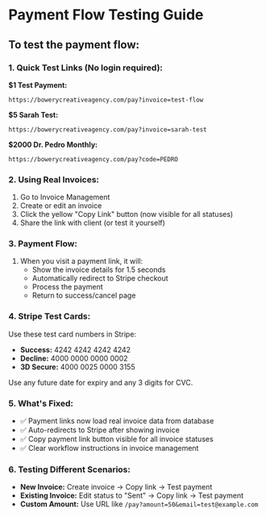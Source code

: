 # Payment Flow Testing Guide

## To test the payment flow:

### 1. Quick Test Links (No login required):

**$1 Test Payment:**
```
https://bowerycreativeagency.com/pay?invoice=test-flow
```

**$5 Sarah Test:**
```
https://bowerycreativeagency.com/pay?invoice=sarah-test
```

**$2000 Dr. Pedro Monthly:**
```
https://bowerycreativeagency.com/pay?code=PEDRO
```

### 2. Using Real Invoices:

1. Go to Invoice Management
2. Create or edit an invoice
3. Click the yellow "Copy Link" button (now visible for all statuses)
4. Share the link with client (or test it yourself)

### 3. Payment Flow:

1. When you visit a payment link, it will:
   - Show the invoice details for 1.5 seconds
   - Automatically redirect to Stripe checkout
   - Process the payment
   - Return to success/cancel page

### 4. Stripe Test Cards:

Use these test card numbers in Stripe:
- **Success:** 4242 4242 4242 4242
- **Decline:** 4000 0000 0000 0002
- **3D Secure:** 4000 0025 0000 3155

Use any future date for expiry and any 3 digits for CVC.

### 5. What's Fixed:

- ✅ Payment links now load real invoice data from database
- ✅ Auto-redirects to Stripe after showing invoice
- ✅ Copy payment link button visible for all invoice statuses
- ✅ Clear workflow instructions in invoice management

### 6. Testing Different Scenarios:

- **New Invoice:** Create invoice → Copy link → Test payment
- **Existing Invoice:** Edit status to "Sent" → Copy link → Test payment
- **Custom Amount:** Use URL like `/pay?amount=50&email=test@example.com`